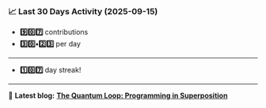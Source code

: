 <!--START_STATS-->
### 📈 Last 30 Days Activity (2025-09-15)  
- **9️⃣0️⃣7️⃣** contributions  
- **3️⃣0️⃣•2️⃣3️⃣** per day
---
- **1️⃣0️⃣7️⃣** day streak!
---
📝 **Latest blog:** [**The Quantum Loop: Programming in Superposition**](https://andriak.com/blog/quantum-loop)
<!--END_STATS-->
